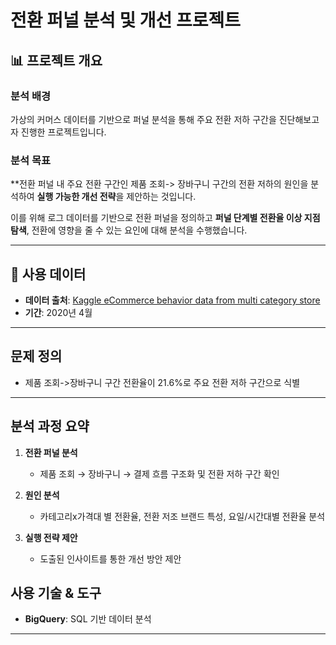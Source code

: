 # 전환 퍼널 분석 및 개선 프로젝트 

## 📊 프로젝트 개요

### 분석 배경

가상의 커머스 데이터를 기반으로 퍼널 분석을 통해 주요 전환 저하 구간을 진단해보고자 진행한 프로젝트입니다.

### 분석 목표

**전환 퍼널 내 주요 전환 구간인 제품 조회-> 장바구니 구간의 전환 저하의 원인을 분석하여 **실행 가능한 개선 전략**을 제안하는 것입니다.

이를 위해 로그 데이터를 기반으로 전환 퍼널을 정의하고 **퍼널 단계별 전환율 이상 지점 탐색**, 전환에 영향을 줄 수 있는 요인에 대해 분석을 수행했습니다.

---

## 🧾 사용 데이터

- **데이터 출처**:  [Kaggle eCommerce behavior data from multi category store](https://www.kaggle.com/datasets/mkechinov/ecommerce-behavior-data-from-multi-category-store)
- **기간**: 2020년 4월
---

## 문제 정의

- 제품 조회->장바구니 구간 전환율이 21.6%로 주요 전환 저하 구간으로 식별
---

## 분석 과정 요약

1. **전환 퍼널 분석**
   - 제품 조회 → 장바구니 → 결제 흐름 구조화 및 전환 저하 구간 확인

2. **원인 분석**
   - 카테고리x가격대 별 전환율, 전환 저조 브랜드 특성, 요일/시간대별 전환율 분석

3. **실행 전략 제안**
   - 도출된 인사이트를 통한 개선 방안 제안

## 사용 기술 & 도구

- **BigQuery**: SQL 기반 데이터 분석

---
